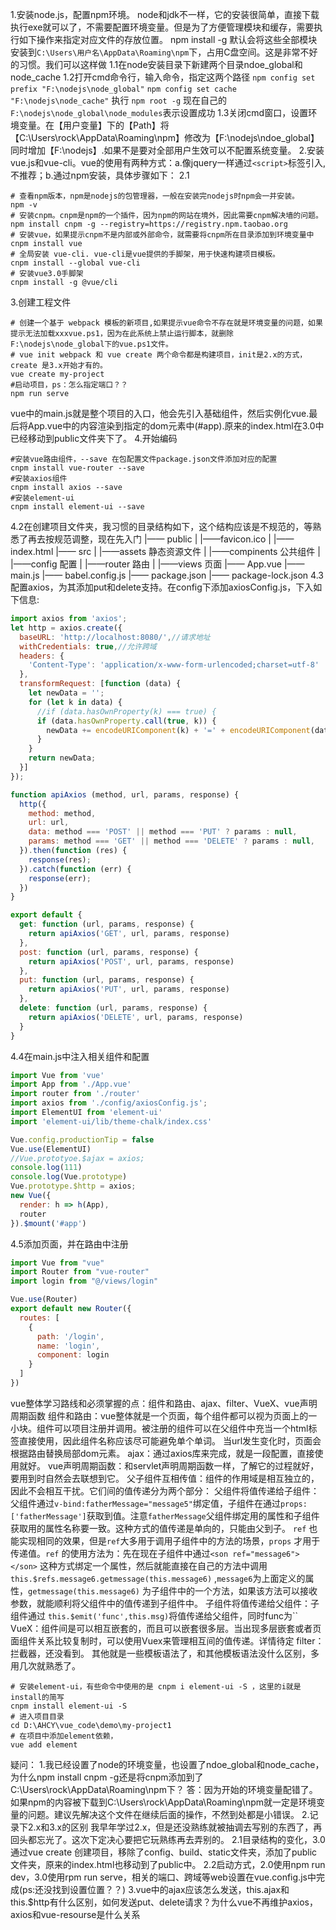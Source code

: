 1.安装node.js，配置npm环境。
node和jdk不一样，它的安装很简单，直接下载执行exe就可以了，不需要配置环境变量。但是为了方便管理模块和缓存，需要执行如下操作来指定对应文件的存放位置。
npm install -g 默认会将这些全部模块安装到`C:\Users\用户名\AppData\Roaming\npm`下，占用C盘空间。这是非常不好的习惯。我们可以这样做
1.1在node安装目录下新建两个目录ndoe_global和node_cache
1.2打开cmd命令行，输入命令，指定这两个路径
`npm config set prefix "F:\nodejs\node_global"`
`npm config set cache "F:\nodejs\node_cache"`
执行 `npm root -g` 现在自己的`F:\nodejs\node_global\node_modules`表示设置成功
1.3关闭cmd窗口，设置环境变量。在【用户变量】下的【Path】将【C:\Users\rock\AppData\Roaming\npm】修改为【F:\nodejs\ndoe_global】同时增加【F:\nodejs】.如果不是要对全部用户生效可以不配置系统变量。
2.安装vue.js和vue-cli。vue的使用有两种方式：a.像jquery一样通过`<script>`标签引入,不推荐；b.通过npm安装，具体步骤如下：
2.1
```shell
# 查看npm版本，npm是nodejs的包管理器，一般在安装完nodejs时npm会一并安装。
npm -v 
# 安装cnpm。cnpm是npm的一个插件，因为npm的网站在境外，因此需要cnpm解决墙的问题。
npm install cnpm -g --registry=https://registry.npm.taobao.org
# 安装vue，如果提示cnpm不是内部或外部命令，就需要将cnpm所在目录添加到环境变量中
cnpm install vue
# 全局安装 vue-cli. vue-cli是vue提供的手脚架，用于快速构建项目模板。
cnpm install --global vue-cli
# 安装vue3.0手脚架
cnpm install -g @vue/cli
```
3.创建工程文件
```shell
# 创建一个基于 webpack 模板的新项目,如果提示vue命令不存在就是环境变量的问题，如果提示无法加载xxxvue.ps1，因为在此系统上禁止运行脚本，就删除F:\nodejs\node_global下的vue.ps1文件。
# vue init webpack 和 vue create 两个命令都是构建项目，init是2.x的方式，create 是3.x开始才有的。
vue create my-project
#启动项目，ps：怎么指定端口？？
npm run serve
```
vue中的main.js就是整个项目的入口，他会先引入基础组件，然后实例化vue.最后将App.vue中的内容渲染到指定的dom元素中(#app).原来的index.html在3.0中已经移动到public文件夹下了。
4.开始编码
```shell
#安装vue路由组件，--save 在包配置文件package.json文件添加对应的配置
cnpm install vue-router --save
#安装axios组件
cnpm install axios --save
#安装element-ui
cnpm install element-ui --save
```
4.2在创建项目文件夹，我习惯的目录结构如下，这个结构应该是不规范的，等熟悉了再去按规范调整，现在先入门
|—— public
|   |——favicon.ico
|   |——index.html
|—— src
|   |——assets                   静态资源文件
|   |——compinents               公共组件
|   |——config                   配置
|   |——router                   路由
|   |——views                    页面
|—— App.vue
|—— main.js
|—— babel.config.js
|—— package.json
|—— package-lock.json
4.3配置axios，为其添加put和delete支持。在config下添加axiosConfig.js，下入如下信息:
```js
import axios from 'axios';
let http = axios.create({
  baseURL: 'http://localhost:8080/',//请求地址
  withCredentials: true,//允许跨域
  headers: {
    'Content-Type': 'application/x-www-form-urlencoded;charset=utf-8'
  },
  transformRequest: [function (data) {
    let newData = '';
    for (let k in data) {
      //if (data.hasOwnProperty(k) === true) {
      if (data.hasOwnProperty.call(true, k)) {
        newData += encodeURIComponent(k) + '=' + encodeURIComponent(data[k]) + '&';
      }
    }
    return newData;
  }]
});

function apiAxios (method, url, params, response) {
  http({
    method: method,
    url: url,
    data: method === 'POST' || method === 'PUT' ? params : null,
    params: method === 'GET' || method === 'DELETE' ? params : null,
  }).then(function (res) {
    response(res);
  }).catch(function (err) {
    response(err);
  })
}

export default {
  get: function (url, params, response) {
    return apiAxios('GET', url, params, response)
  },
  post: function (url, params, response) {
    return apiAxios('POST', url, params, response)
  },
  put: function (url, params, response) {
    return apiAxios('PUT', url, params, response)
  },
  delete: function (url, params, response) {
    return apiAxios('DELETE', url, params, response)
  }
}
```
4.4在main.js中注入相关组件和配置
```js
import Vue from 'vue'
import App from './App.vue'
import router from './router'
import axios from './config/axiosConfig.js';
import ElementUI from 'element-ui'
import 'element-ui/lib/theme-chalk/index.css'

Vue.config.productionTip = false
Vue.use(ElementUI)
//Vue.prototyoe.$ajax = axios;
console.log(111)
console.log(Vue.prototype)
Vue.prototype.$http = axios;
new Vue({
  render: h => h(App),
  router
}).$mount('#app')

```
4.5添加页面，并在路由中注册
```js
import Vue from "vue"
import Router from "vue-router"
import login from "@/views/login"

Vue.use(Router)
export default new Router({
  routes: [
    {
      path: '/login',
      name: 'login',
      component: login
    }
  ]
})
```
vue整体学习路线和必须掌握的点：组件和路由、ajax、filter、VueX、vue声明周期函数
组件和路由：vue整体就是一个页面，每个组件都可以视为页面上的一小块。组件可以项目注册并调用。被注册的组件可以在父组件中充当一个html标签直接使用，因此组件名称应该尽可能避免单个单词。
当url发生变化时，页面会根据路由替换局部dom元素。
ajax：通过axios库来完成，就是一段配置，直接使用就好。
vue声明周期函数：和servlet声明周期函数一样，了解它的过程就好，要用到时自然会去联想到它。
父子组件互相传值：组件的作用域是相互独立的，因此不会相互干扰。它们间的值传递分为两个部分：
  父组件将值传递给子组件：父组件通过` v-bind:fatherMessage="message5" `绑定值，子组件在通过`props:['fatherMessage']`获取到值。注意`fatherMessage`父组件绑定用的属性和子组件获取用的属性名称要一致。这种方式的值传递是单向的，只能由父到子。
  `ref` 也能实现相同的效果，但是`ref`大多用于调用子组件中的方法的场景，`props` 才用于传递值。`ref` 的使用方法为：先在现在子组件中通过`<son ref="message6"></son>` 这种方式绑定一个属性，然后就能直接在自己的方法中调用 `this.$refs.message6.getmessage(this.message6)` ,`message6`为上面定义的属性，`getmessage(this.message6)` 为子组件中的一个方法，如果该方法可以接收参数，就能顺利将父组件中的值传递到子组件中。
  子组件将值传递给父组件：子组件通过 `this.$emit('func',this.msg)`将值传递给父组件，同时func为``
VueX：组件间是可以相互嵌套的，而且可以嵌套很多层。当出现多层嵌套或者页面组件关系比较复制时，可以使用Vuex来管理相互间的值传递。详情待定
filter：拦截器，还没看到。
其他就是一些模板语法了，和其他模板语法没什么区别，多用几次就熟悉了。

```shell
# 安装element-ui，有些命令中使用的是 cnpm i element-ui -S ，这里的i就是install的简写
cnpm install element-ui -S
# 进入项目目录
cd D:\AHCY\vue_code\demo\my-project1
# 在项目中添加element依赖，
vue add element
```




疑问：
1.我已经设置了node的环境变量，也设置了ndoe_global和node_cache，为什么npm install cnpm -g还是将cnpm添加到了C:\Users\rock\AppData\Roaming\npm下？
答：因为开始的环境变量配错了。如果npm的内容被下载到C:\Users\rock\AppData\Roaming\npm就一定是环境变量的问题。建议先解决这个文件在继续后面的操作，不然到处都是小错误。
2.记录下2.x和3.x的区别
我早年学过2.x，但是还没熟练就被抽调去写别的东西了，再回头都忘光了。这次下定决心要把它玩熟练再去弄别的。
2.1目录结构的变化，3.0通过vue create 创建项目，移除了config、build、static文件夹，添加了public文件夹，原来的index.html也移动到了public中。
2.2启动方式，2.0使用npm run dev，3.0使用rpm run serve，相关的端口、跨域等web设置在vue.config.js中完成(ps:还没找到设置位置？？)
3.vue中的ajax应该怎么发送，this.ajax和this.$http有什么区别，如何发送put、delete请求？为什么vue不再维护axios，axios和vue-resourse是什么关系